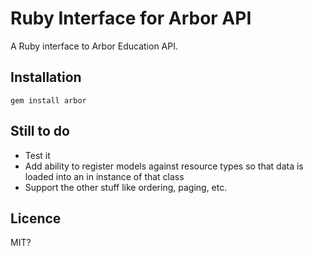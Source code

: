 # Ruby Interface for Arbor API

A Ruby interface to Arbor Education API.

## Installation

    gem install arbor

## Still to do

- Test it
- Add ability to register models against resource types so that data is loaded into an in instance of that class
- Support the other stuff like ordering, paging, etc.

## Licence

MIT?
